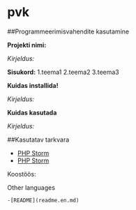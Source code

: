# pvk
##Programmeerimisvahendite kasutamine

**Projekti nimi:**

_Kirjeldus:_ 

**Sisukord:**
    1.teema1
    2.teema2
    3.teema3

**Kuidas installida!**

_Kirjeldus:_ 

**Kuidas kasutada**

_Kirjeldus:_ 

##Kasutatav tarkvara
 - [PHP Storm](https://www.jetbrains.com/phpstorm/)
 - [PHP Storm](https://www.jetbrains.com/phpstorm/)

Koostöös:
    

Other languages

    -[README](readme.en.md)